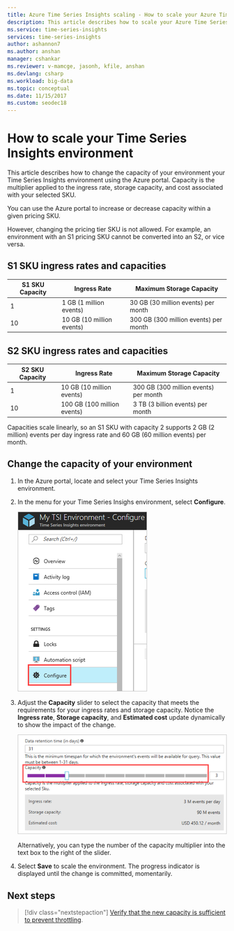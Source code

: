 ```yaml
---
title: Azure Time Series Insights scaling - How to scale your Azure Time Series Insights environment | Microsoft Docs
description: This article describes how to scale your Azure Time Series Insights environment. Use the Azure portal to add or subtract capacity within a pricing SKU. 
ms.service: time-series-insights
services: time-series-insights
author: ashannon7
ms.author: anshan
manager: cshankar
ms.reviewer: v-mamcge, jasonh, kfile, anshan
ms.devlang: csharp
ms.workload: big-data
ms.topic: conceptual
ms.date: 11/15/2017
ms.custom: seodec18
---
```

# How to scale your Time Series Insights environment

This article describes how to change the capacity of your environment your Time Series Insights environment using the Azure portal. Capacity is the multiplier applied to the ingress rate, storage capacity, and cost associated with your selected SKU. 

You can use the Azure portal to increase or decrease capacity within a given pricing SKU. 

However, changing the pricing tier SKU is not allowed. For example, an environment with an S1 pricing SKU cannot be converted into an S2, or vice versa. 


## S1 SKU ingress rates and capacities

| S1 SKU Capacity | Ingress Rate | Maximum Storage Capacity
| --- | --- | --- |
| 1 | 1 GB (1 million events) | 30 GB (30 million events) per month |
| 10 | 10 GB (10 million events) | 300 GB (300 million events) per month |

## S2 SKU ingress rates and capacities

| S2 SKU Capacity | Ingress Rate | Maximum Storage Capacity
| --- | --- | --- |
| 1 | 10 GB (10 million events) | 300 GB (300 million events) per month |
| 10 | 100 GB (100 million events) | 3 TB (3 billion events) per month |

Capacities scale linearly, so an S1 SKU with capacity 2 supports 2 GB (2 million) events per day ingress rate and 60 GB (60 million events) per month.

## Change the capacity of your environment
1. In the Azure portal, locate and select your Time Series Insights environment. 

2. In the menu for your Time Series Insighs environment, select **Configure**.

   ![configure.png](media/scale-your-environment/configure.png)

3. Adjust the **Capacity** slider to select the capacity that meets the requirements for your ingress rates and storage capacity. Notice the **Ingress rate**, **Storage capacity**, and **Estimated cost** update dynamically to show the impact of the change. 

   ![Slider](media/scale-your-environment/slider.png)

   Alternatively, you can type the number of the capacity multiplier into the text box to the right of the slider. 

4. Select **Save** to scale the environment. The progress indicator is displayed until the change is committed, momentarily. 

## Next steps
> [!div class="nextstepaction"]
> [Verify that the new capacity is sufficient to prevent throttling](time-series-insights-diagnose-and-solve-problems.md).
